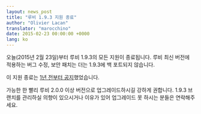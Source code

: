 ```yaml
---
layout: news_post
title: "루비 1.9.3 지원 종료"
author: "Olivier Lacan"
translator: "marocchino"
date: 2015-02-23 00:00:00 +0000
lang: ko
---
```


오늘(2015년 2월 23일)부터 루비 1.9.3의 모든 지원이 종료됩니다. 루비 최신 버전에
적용하는 버그 수정, 보안 패치는 더는 1.9.3에 백 포트되지 않습니다.

이 지원 종료는 [1년 전부터 공지](https://www.ruby-lang.org/ko/news/2014/01/10/ruby-1-9-3-will-end-on-2015/)했었습니다.

가능한 한 빨리 루비 2.0.0 이상 버전으로 업그레이드하시길 강하게 권합니다. 1.9.3
브랜치를 관리하실 의향이 있으시거나 이유가 있어 업그레이드 못 하시는 분들은
연락해주세요.
